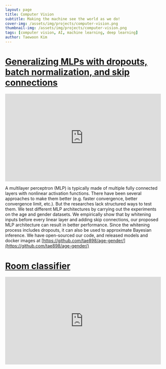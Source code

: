 ```yaml
---
layout: page
title: Computer Vision
subtitle: Making the machine see the world as we do!
cover-img: /assets/img/projects/computer-vision.png
thumbnail-img: /assets/img/projects/computer-vision.png
tags: [computer vision, AI, machine learning, deep learning]
author: Taewoon Kim
---
```


# [Generalizing MLPs with dropouts, batch normalization, and skip connections](https://arxiv.org/abs/2108.08186)

<!-- padding-bottom: 56.25% is for 16:9. For an aspect ratio of 1:1 change to this value to 100% */  -->
<div style="position: relative; padding-bottom: 56.25%">
  <iframe
    style="width: 100%; height: 100%; position: absolute; left: 0px; top: 0px"
    frameborder="0"
    width="100%"
    height="100%"
    allowfullscreen
    allow="autoplay"
    src="
      https://www.youtube.com/embed/Dna_Hp-s78I?si=ZnsOq6I3jVY9A9gu
   "
  >
  </iframe>
</div>

A multilayer perceptron (MLP) is typically made of multiple fully connected
layers with nonlinear activation functions. There have been several approaches
to make them better (e.g. faster convergence, better convergence limit, etc.).
But the researches lack structured ways to test them. We test different MLP
architectures by carrying out the experiments on the age and gender datasets.
We empirically show that by whitening inputs before every linear layer and
adding skip connections, our proposed MLP architecture can result in better
performance. Since the whitening process includes dropouts, it can also be
used to approximate Bayesian inference. We have open-sourced our code, and
released models and docker images at [https://github.com/tae898/age-gender/](https://github.com/tae898/age-gender/)

# [Room classifier](https://github.com/tae898/room-classification)

<!-- padding-bottom: 56.25% is for 16:9. For an aspect ratio of 1:1 change to this value to 100% */  -->
<div style="position: relative; padding-bottom: 56.25%">
  <iframe
    style="width: 100%; height: 100%; position: absolute; left: 0px; top: 0px"
    frameborder="0"
    width="100%"
    height="100%"
    allowfullscreen
    allow="autoplay"
    src="
    https://www.youtube.com/embed/cM01mHaAtNA?si=FQav-tAgMyDB3Ua3
   "
  >
  </iframe>
</div>
